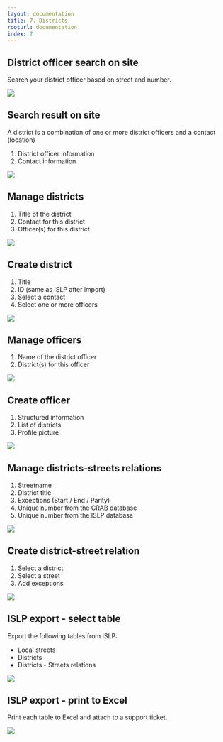 ```yaml
---
layout: documentation
title: 7. Districts
rooturl: documentation
index: 7
---
```


## District officer search on site

Search your district officer based on street and number.

![](/images/documentation/districts-site-search.png)

## Search result on site

A district is a combination of one or more district officers and a contact (location)

1. District officer information
2. Contact information

![](/images/documentation/districts-site-district.png)

## Manage districts

1. Title of the district
2. Contact for this district
3. Officer(s) for this district

![](/images/documentation/districts-admin-districts.png)

## Create district

1. Title
2. ID (same as ISLP after import)
3. Select a contact
4. Select one or more officers

![](/images/documentation/districts-admin-district.png)

## Manage officers

1. Name of the district officer
2. District(s) for this officer

![](/images/documentation/districts-admin-officers.png)

## Create officer

1. Structured information
2. List of districts
3. Profile picture

![](/images/documentation/districts-admin-officer.png)

## Manage districts-streets relations

1. Streetname
2. District title
3. Exceptions (Start / End / Parity)
4. Unique number from the CRAB database
5. Unique number from the ISLP database

![](/images/documentation/districts-admin-relations.png)

## Create district-street relation

1. Select a district
2. Select a street
3. Add exceptions

![](/images/documentation/districts-admin-relation.png)

## ISLP export - select table

Export the following tables from ISLP:

* Local streets
* Districts
* Districts - Streets relations

![](/images/documentation/districts-islp-export-tables.jpg)

## ISLP export - print to Excel

Print each table to Excel and attach to a support ticket.

![](/images/documentation/districts-islp-export-print.jpg)
